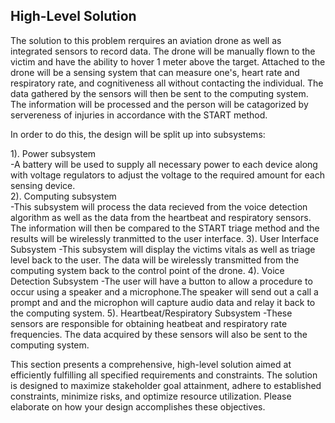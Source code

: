 ## High-Level Solution

The solution to this problem rerquires an aviation drone as well as integrated sensors to record data. The drone will be manually flown to the victim and have the ability to hover 1 meter above the target. Attached to the drone will be a sensing system that can measure one's, heart rate and respiratory rate, and cognitiveness all without contacting the individual. The data gathered by the sensors will then be sent to the computing system. The information will be processed and the person will be catagorized by servereness of injuries in accordance with the START method. 

In order to do this, the design will be split up into subsystems:

1). Power subsystem <br />
    -A battery will be used to supply all necessary power to each device along with voltage regulators to adjust the voltage to the required amount for each sensing device. <br />
2). Computing subsystem <br /> 
    -This subsystem will process the data recieved from the voice detection algorithm as well as the data from the heartbeat and respiratory sensors. The information will then be compared to the START triage method and the results will be wirelessly tranmitted to the user interface. 
3). User Interface Subsystem 
    -This subsystem will display the victims vitals as well as triage level back to the user. The data will be wirelessly transmitted from the computing system back to the control point of the drone. 
4). Voice Detection Subsystem
    -The user will have a button to allow a procedure to occur using a speaker and a microphone.The speaker will send out a call a prompt and and the microphon will capture audio data and relay it back to the computing system. 
5). Heartbeat/Respiratory Subsystem 
    -These sensors are responsible for obtaining heatbeat and respiratory rate frequencies. The data acquired by these sensors will also be sent to the computing system. 


This section presents a comprehensive, high-level solution aimed at efficiently fulfilling all specified requirements and constraints. The solution is designed to maximize stakeholder goal attainment, adhere to established constraints, minimize risks, and optimize resource utilization. Please elaborate on how your design accomplishes these objectives.
